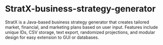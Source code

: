 # StratX-business-strategy-generator
StratX is a Java-based business strategy generator that creates tailored market, financial, and marketing plans based on user input. Features include unique IDs, CSV storage, text export, randomized projections, and modular design for easy extension to GUI or databases.
